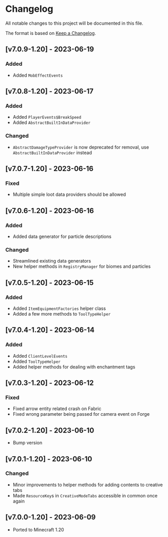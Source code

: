 # Changelog
All notable changes to this project will be documented in this file.

The format is based on [Keep a Changelog].

## [v7.0.9-1.20] - 2023-06-19
### Added
- Added `MobEffectEvents`

## [v7.0.8-1.20] - 2023-06-17
### Added
- Added `PlayerEvents$BreakSpeed`
- Added `AbstractBuiltInDataProvider`
### Changed
- `AbstractDamageTypeProvider` is now deprecated for removal, use `AbstractBuiltInDataProvider` instead

## [v7.0.7-1.20] - 2023-06-16
### Fixed
- Multiple simple loot data providers should be allowed 

## [v7.0.6-1.20] - 2023-06-16
### Added
- Added data generator for particle descriptions
### Changed
- Streamlined existing data generators
- New helper methods in `RegistryManager` for biomes and particles

## [v7.0.5-1.20] - 2023-06-15
### Added
- Added `ItemEquipmentFactories` helper class
- Added a few more methods to `ToolTypeHelper`

## [v7.0.4-1.20] - 2023-06-14
### Added
- Added `ClientLevelEvents`
- Added `ToolTypeHelper`
- Added helper methods for dealing with enchantment tags

## [v7.0.3-1.20] - 2023-06-12
### Fixed
- Fixed arrow entity related crash on Fabric
- Fixed wrong parameter being passed for camera event on Forge

## [v7.0.2-1.20] - 2023-06-10
- Bump version

## [v7.0.1-1.20] - 2023-06-10
### Changed
- Minor improvements to helper methods for adding contents to creative tabs
- Made `ResourceKey`s in `CreativeModeTabs` accessible in common once again

## [v7.0.0-1.20] - 2023-06-09
- Ported to Minecraft 1.20

[Keep a Changelog]: https://keepachangelog.com/en/1.0.0/
